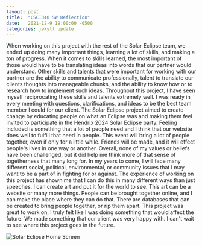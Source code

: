 ```yaml
---
layout: post
title:  "CSCI340 SW Reflection"
date:   2021-12-9 19:00:00 -0500
categories: jekyll update
---
```


When working on this project with the rest of the Solar Eclipse team, we ended up doing many important things, learning a lot of skills, and making a ton of progress.
When it comes to skills learned, the most important of those would have to be translating ideas into words that our partner would understand.
Other skills and talents that were important for working with our partner are the ability to communicate professionally, talent to translate our clients thoughts into manageable chunks, and the ability to know how or to research how to implement such ideas.
Throughout this project, I have seen myself reciprocating these skills and talents extremely well.
I was ready in every meeting with questions, clarifications, and ideas to be the best team member I could for our client.
The Solar Eclipse project aimed to create change by educating people on what an Eclipse was and making them feel invited to participate in the Hendrix 2024 Solar Eclipse party.
Feeling included is something that a lot of people need and I think that our website does well to fulfill that need in people.
This event will bring a lot of people together, even if only for a little while.
Friends will be made, and it will effect people's lives in one way or another.
Overall, none of my values or beliefs have been challenged, but it did help me think more of that sense of togetherness that many long for.
In my years to come, I will face many different social, political, environmental, or community issues that I may want to be a part of in fighting for or against.
The experience of working on this project has shown me that I can do this in many different ways than just speeches.
I can create art and put it for the world to see. This art can be a website or many more things.
People can be brought together online, and I can make the place where they can do that.
There are databases that can be created to bring people together, or rip them apart.
This project was great to work on, I truly felt like I was doing something that would affect the future.
We made something that our client was very happy with.
I can't wait to see where this project goes in the future.

![Solar Eclipse Home Screen](/blog/assets/images/solarEclipse_home.png)
